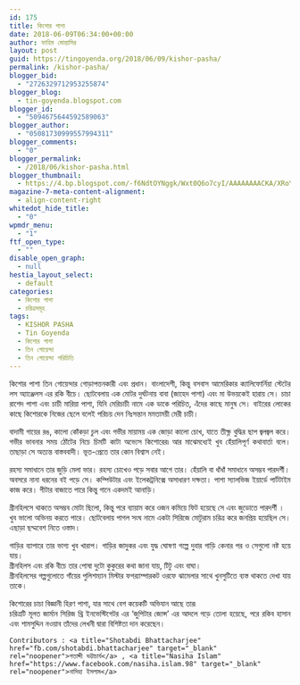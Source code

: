 ```yaml
---
id: 175
title: কিশোর পাশা
date: 2018-06-09T06:34:00+00:00
author: ফাহিম মোন্তাসির
layout: post
guid: https://tingoyenda.org/2018/06/09/kishor-pasha/
permalink: /kishor-pasha/
blogger_bid:
  - "2726329712953255874"
blogger_blog:
  - tin-goyenda.blogspot.com
blogger_id:
  - "5094675644592589063"
blogger_author:
  - "05081730999557994311"
blogger_comments:
  - "0"
blogger_permalink:
  - /2018/06/kishor-pasha.html
blogger_thumbnail:
  - https://4.bp.blogspot.com/-f6NdtOYNggk/Wxt0Q6o7cyI/AAAAAAAACKA/XRoYTdM4LpAzf3ebnLOzVokKg5duTOE_gCLcBGAs/s320/clouds-fashion-landscape-457446.jpg
magazine-7-meta-content-alignment:
  - align-content-right
whitedot_hide_title:
  - "0"
wpmdr_menu:
  - "1"
ftf_open_type:
  - ""
disable_open_graph:
  - null
hestia_layout_select:
  - default
categories:
  - কিশোর পাশা
  - চরিত্রসমূহ
tags:
  - KISHOR PASHA
  - Tin Goyenda
  - কিশোর পাশা
  - তিন গোয়েন্দা
  - তিন গোয়েন্দা পরিচিতি
---
```

<p style="text-align: justify;">
  কিশোর পাশা তিন গোয়েন্দার গোড়াপত্তনকারী এবং প্রধান। বাংলাদেশী, কিন্তু বসবাস আমেরিকার ক্যালিফোর্নিয়া স্টেটের লস অ্যাঞ্জেলস এর রকি বীচে। ছোটবেলায় এক মোটর দুর্ঘটনায় বাবা (জাহেদ পাশা) এবং মা উভয়কেই হারায় সে। চাচা রাশেদ পাশা এবং চাচী মারিয়া পাশা, যিনি মেরিচাচী নামে এক ডাকে পরিচিত, এঁদের কাছে মানুষ সে। বাইরের লোকের কাছে কিশোরকে নিজের ছেলে বলেই পরিচয় দেন নিঃসন্তান মমতাময়ী মেরী চাচী।
</p>

<p style="text-align: justify;">
  বাদামী গায়ের রঙ, কালো কোঁকড়া চুল এবং গভীর মায়াময় এক জোড়া কালো চোখ, যাতে তীক্ষ্ণ বুদ্ধির ছাপ জ্বলজ্বল করে। গভীর ভাবনার সময় ঠোঁটের নিচে চিমটি কাটা অভ্যেস কিশোরের৷ আর মাঝেমধ্যেই খুব হেঁয়ালিপূর্ণ কথাবার্তা বলে। তাছাড়া সে অত্যন্ত বাস্তববাদী। ভূত-প্রেতে তার কোন বিশ্বাস নেই।
</p>

<p style="text-align: justify;">
  রহস্য সমাধানে তার জুড়ি মেলা ভার। রহস্য চোখেও পড়ে সবার আগে তার। হেঁয়ালি বা ধাঁধাঁ সমাধানে অসম্ভব পারদর্শী।<br /> অবসরে নানা ধরনের বই পড়ে সে। কম্পিউটার এবং ইলেকট্রনিক্সে অসাধারণ দক্ষতা। পাশা স্যালভিজ ইয়ার্ডে পার্টটাইম কাজ করে। গীটার বাজাতে পারে কিন্তু গানে একদমই আনাড়ি।
</p>

<p style="text-align: justify;">
  গ্রীনহিলসে থাকতে অসম্ভব মোটা ছিলো, কিন্তু পরে ব্যায়াম করে ওজন কমিয়ে ফিট হয়েছে সে এবং জুডোতে পারদর্শী ।<br /> খুব ভালো অভিনয় করতে পারে। ছোটবেলায় পাগল সংঘ নামে একটা সিরিজে মোটুরাম চরিত্র করে জনপ্রিয় হয়েছিল সে। এছাড়া ছদ্মবেশ নিতে ওস্তাদ।
</p>

<p style="text-align: justify;">
  গাড়ির ব্যাপারে তার ভাগ্য খুব খারাপ। গাড়ির জাদুকর এবং যুদ্ধ ঘোষণা গল্পে দুবার গাড়ি কেনার পর ও সেগুলো নষ্ট হয়ে যায়।<br /> গ্রীনহিলস এবং রকি বীচে তার পোষা দুটো কুকুরের কথা জানা যায়, টিটু এবং বাঘা।<br /> গ্রীনহিলসের গল্পগুলোতে গাঁয়ের পুলিশম্যান মিস্টার ফগর‍্যাম্পারকট ওরফে ঝামেলার সাথে খুনসুটিতে ব্যস্ত থাকতে দেখা যায় তাকে।
</p>

<p style="text-align: justify;">
  কিশোরের চাচা বিজ্ঞানী হিরণ পাশা, যার সাথে বেশ কয়েকটি অভিযান আছে তার৷<br /> চরিত্রটি মূলত জার্মান সিরিজ থ্রি ইনভেস্টিগেটর এর &#8216;জুপিটার জোন্স&#8217; এর আদলে গড়ে তোলা হয়েছে, পরে রকিব হাসান এবং শামসুদ্দিন নওয়াব তাঁদের লেখনী দ্বারা বিশিষ্টতা দান করেছেন।
</p>

`Contributors : <a title="Shotabdi Bhattacharjee" href="fb.com/shotabdi.bhattacharjee" target="_blank" rel="noopener">শতাব্দী ভট্টাচার্য</a> , <a title="Nasiha Islam" href="https://www.facebook.com/nasiha.islam.98" target="_blank" rel="noopener">নাসিহা ইসলাম</a>`